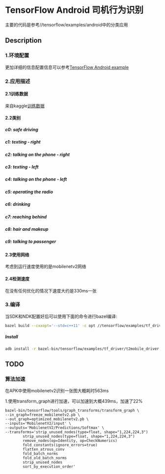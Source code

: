 # TensorFlow Android 司机行为识别

主要的代码是参考//tensorflow/examples/android中的分类应用

## Description

### 1.环境配置

更加详细的信息配置信息可以参考[TensorFlow Android example](../android/README.md)

### 2.应用描述

#### 2.1训练数据
来自kaggle[训练数据](https://www.kaggle.com/c/state-farm-distracted-driver-detection/data)
#### 2.2类别
##### c0: safe driving
##### c1: texting - right
##### c2: talking on the phone - right
##### c3: texting - left
##### c4: talking on the phone - left
##### c5: operating the radio
##### c6: drinking
##### c7: reaching behind
##### c8: hair and makeup
##### c9: talking to passenger
#### 2.3使用网络
考虑到运行速度使用的是mobilenetv2网络
#### 2.4检测速度
在没有任何优化的情况下速度大约是330ms一张


### 3.编译

当SDK和NDK配置好后可以使用下面的命令进行bazel编译:

```bash
bazel build --cxxopt='--std=c++11' -c opt //tensorflow/examples/tf_driver:t2mobile_driver
```

##### Install


```bash
adb install -r bazel-bin/tensorflow/examples/tf_driver/t2mobile_driver.apk
```

## TODO
### 算法加速
在APK中使用mobilenetv2识别一张图大概耗时563ms

1.使用transform_graph进行加速，可以加速到大概439ms，加速了22%
```
bazel-bin/tensorflow/tools/graph_transforms/transform_graph \
--in_graph=freeze_mobilenetv2.pb \
--out_graph=optimized_mobilenetv2.pb \
--inputs='MobilenetV2/input' \
--outputs='MobilenetV2/Predictions/Softmax' \
--transforms='strip_unused_nodes(type=float, shape="1,224,224,3")
        strip_unused_nodes(type=float, shape="1,224,224,3")
        remove_nodes(op=Identity, op=CheckNumerics)
        fold_constants(ignore_errors=true)
        flatten_atrous_conv
        fold_batch_norms
        fold_old_batch_norms
        strip_unused_nodes
        sort_by_execution_order'
```
